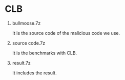 # CLB

1. bullmoose.7z

    It is the source code of the malicious code we use.

2. source code.7z

    It is the benchmarks with CLB.

3. result.7z

    It includes the result.